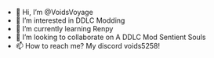 - 👋 Hi, I’m @VoidsVoyage
- 👀 I’m interested in DDLC Modding
- 🌱 I’m currently learning Renpy
- 💞️ I’m looking to collaborate on A DDLC Mod Sentient Souls
- 📫 How to reach me? My discord voids5258!

<!---
VoidsVoyage/VoidsVoyage is a ✨ special ✨ repository because its `README.md` (this file) appears on your GitHub profile.
You can click the Preview link to take a look at your changes.
--->
